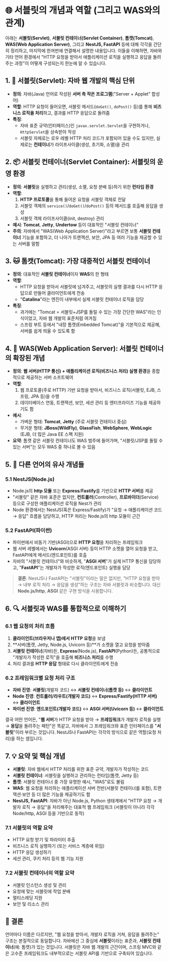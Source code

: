 # 🌐 서블릿의 개념과 역할 (그리고 WAS와의 관계)

아래는 **서블릿(Servlet)**, **서블릿 컨테이너(Servlet Container)**, **톰캣(Tomcat)**, **WAS(Web Application Server)**, 그리고 **NestJS, FastAPI** 등에 대해 각각을 간단히 정리하고, 마지막에 한꺼번에 연결해서 설명한 내용입니다. 이들을 이해하면, 자바와 기타 언어 환경에서 "HTTP 요청을 받아서 애플리케이션 로직을 실행하고 응답을 돌려주는 과정"이 어떻게 구성되는지 한눈에 알 수 있습니다.


## 1. 🧩 서블릿(Servlet): 자바 웹 개발의 핵심 단위

- **정의**: 자바(Java) 언어로 작성된 **서버 측 작은 프로그램**("Server + Applet" 합성어)
- **역할**: HTTP 요청이 들어오면, 서블릿 메서드(`doGet()`, `doPost()` 등)를 통해 **비즈니스 로직을 처리**하고, 결과를 HTTP 응답으로 돌려줌
- **특징**:  
  - 자바 표준 규약(인터페이스)인 `javax.servlet.Servlet`을 구현하거나, `HttpServlet`을 상속받아 작성
  - 서블릿 자체로는 로우 레벨 HTTP 처리 코드가 포함되어 있을 수도 있지만, 실제로는 **컨테이너**가 라이프사이클(생성, 초기화, 소멸)을 관리


## 2. 📦 서블릿 컨테이너(Servlet Container): 서블릿의 운영 환경

- **정의**: **서블릿**을 실행하고 관리(생성, 소멸, 요청 분배 등)하기 위한 **런타임 환경**
- **역할**:
  1. **HTTP 프로토콜**을 통해 들어온 요청을 서블릿 객체로 전달
  2. 서블릿 객체의 `service()`/`doGet()`/`doPost()` 등의 메서드를 호출해 응답을 생성
  3. 서블릿 객체 라이프사이클(init, destroy) 관리
- **예시**: **Tomcat**, **Jetty**, **Undertow** 등이 대표적인 "서블릿 컨테이너"
- **주의**: 자바에서 "WAS(Web Application Server)"라고 부르면 보통 **서블릿 컨테이너** 기능을 포함하고, 더 나아가 트랜잭션, 보안, JPA 등 여러 기능을 제공할 수 있는 서버를 말함


## 3. 🐱 톰캣(Tomcat): 가장 대중적인 서블릿 컨테이너

- **정의**: 대표적인 **서블릿 컨테이너**이자 **WAS**의 한 형태
- **역할**:  
  - HTTP 요청을 받아서 서블릿에 넘겨주고, 서블릿의 실행 결과를 다시 HTTP 응답으로 만들어 클라이언트에게 전송
  - "**Catalina**"라는 엔진이 내부에서 실제 서블릿 컨테이너 로직을 담당
- **특징**:  
  - 과거에는 "Tomcat = 서블릿+JSP를 돌릴 수 있는 가장 간단한 WAS"라는 인식이었고, 자바 웹 개발의 표준처럼 여겨짐
  - 스프링 부트 등에서 "내장 톰캣(Embedded Tomcat)"을 기본적으로 제공해, 서버를 쉽게 띄울 수 있도록 함


## 4. 🏢 WAS(Web Application Server): 서블릿 컨테이너의 확장된 개념

- **정의**: **웹 서버(HTTP 통신) + 애플리케이션 로직(비즈니스 처리) 실행 환경**을 종합적으로 제공하는 서버 소프트웨어
- **역할**:  
  1. 웹 프로토콜(주로 HTTP) 기반 요청을 받아서, 비즈니스 로직(서블릿, EJB, 스프링, JPA 등)을 수행
  2. 데이터베이스 연동, 트랜잭션, 보안, 세션 관리 등 엔터프라이즈 기능을 제공하기도 함
- **예시**:  
  - 가벼운 형태: **Tomcat**, **Jetty** (주로 서블릿 컨테이너 중심)
  - 무거운 형태: **JBoss(WildFly)**, **GlassFish**, **WebSphere**, **WebLogic** (EJB, 더 많은 Java EE 스펙 지원)
- **요약**: 톰캣 같은 서블릿 컨테이너도 WAS 범주에 들어가며, "서블릿/JSP를 돌릴 수 있는 서버"는 모두 WAS 중 하나로 볼 수 있음


## 5. 🔄 다른 언어의 유사 개념들

### 5.1 NestJS(Node.js)  
- Node.js의 **http 모듈** 또는 **Express**/**Fastify**를 기반으로 **HTTP 서버**를 제공
- "서블릿" 같은 자바 표준은 없지만, **컨트롤러**(Controller), **프로바이더**(Service) 등으로 구성한 애플리케이션 로직을 Nest가 관리
- Node 환경에서는 NestJS(혹은 Express/Fastify)가 "요청 → 애플리케이션 코드 → 응답" 흐름을 담당하고, HTTP 처리는 Node.js의 http 모듈이 근간

### 5.2 FastAPI(파이썬)  
- 파이썬에서 비동기 기반(ASGI)으로 **HTTP 요청**을 처리하는 프레임워크
- 웹 서버 레벨에서는 **Uvicorn**(ASGI 서버) 등이 HTTP 소켓을 열어 요청을 받고, FastAPI에게 메서드(엔드포인트)를 호출
- 자바의 "서블릿 컨테이너"와 비슷하게, "**ASGI 서버**"가 실제 HTTP 통신을 담당하고, "**FastAPI**"는 개발자가 작성한 로직(엔드포인트) 실행을 담당

> **결론**: NestJS나 FastAPI는 "서블릿"이라는 말은 없지만, "HTTP 요청을 받아 → 내부 로직 처리 → 응답을 생성"하는 구조는 자바 서블릿과 비슷합니다. 대신 **Node.js/http**, **ASGI** 같은 구현 방식을 사용합니다.


## 6. 🔍 서블릿과 WAS를 통합적으로 이해하기

### 6.1 웹 요청의 처리 흐름
1. **클라이언트(브라우저나 앱)에서 HTTP 요청**을 보냄
2. **서버(톰캣, Jetty, Node.js, Uvicorn 등)**가 소켓을 열고 요청을 받아줌
3. **서블릿 컨테이너**(자바)든, **Express**(Node.js), **FastAPI**(Python)든, 공통적으로 "개발자가 작성한 로직"을 호출해 **비즈니스 처리**를 수행
4. 처리 결과를 **HTTP 응답** 형태로 다시 클라이언트에게 전송

### 6.2 프레임워크별 요청 처리 구조
- **자바 진영**: **서블릿**(개발자 코드) ↔ **서블릿 컨테이너(톰캣 등)** ↔ **클라이언트**  
- **Node 진영**: **컨트롤러/라우트(개발자 코드)** ↔ **Express/Fastify(HTTP 서버)** ↔ **클라이언트**  
- **파이썬 진영**: **엔드포인트(개발자 코드)** ↔ **ASGI 서버(Uvicorn 등)** ↔ **클라이언트**

결국 어떤 언어든, "**웹 서버**가 HTTP 요청을 받아 → **프레임워크**가 개발자 로직을 실행 → **응답**을 돌려주는 패턴"은 똑같고, 자바에서 그 프레임워크와 표준 인터페이스를 "**서블릿**"이라 부르는 것입니다. NestJS나 FastAPI는 각각의 방식으로 같은 역할(요청 처리)을 하는 셈입니다.


## 7. 💡 요약 및 핵심 개념

- **서블릿**: 자바 웹에서 HTTP 처리를 위한 표준 규약, 개발자가 작성하는 코드
- **서블릿 컨테이너**: 서블릿을 실행하고 관리하는 런타임(톰캣, Jetty 등)
- **톰캣**: 서블릿 컨테이너 중 가장 유명한 예시, "WAS"로도 불림
- **WAS**: 웹 요청을 처리하는 애플리케이션 서버 전반(서블릿 컨테이너를 포함), 트랜잭션·보안 등 더 많은 기능을 제공하기도 함
- **NestJS, FastAPI**: 자바가 아닌 Node.js, Python 생태계에서 "HTTP 요청 → 개발자 로직 → 응답"을 처리해주는 대표적 웹 프레임워크 (서블릿이 아니라 각각 Node/http, ASGI 등을 기반으로 동작)

### 7.1 서블릿의 역할 요약
- HTTP 요청 받기 및 파라미터 추출
- 비즈니스 로직 실행하기 (또는 서비스 계층에 위임)
- HTTP 응답 생성하기
- 세션 관리, 쿠키 처리 등의 웹 기능 지원

### 7.2 서블릿 컨테이너의 역할 요약
- 서블릿 인스턴스 생성 및 관리
- 요청에 맞는 서블릿에 작업 분배
- 멀티스레딩 지원
- 보안 및 리소스 관리

## 🎯 결론

언어마다 이름은 다르지만, "웹 요청을 받아서, 개발자 로직을 거쳐, 응답을 돌려주는" 구조는 본질적으로 동일합니다. 자바에선 그 중심에 **서블릿**이라는 표준과, **서블릿 컨테이너**(예: 톰캣)가 있는 것입니다. 서블릿은 자바 웹 개발의 근간이며, 스프링 MVC와 같은 고수준 프레임워크도 내부적으로는 서블릿 API를 기반으로 구축되어 있습니다.
